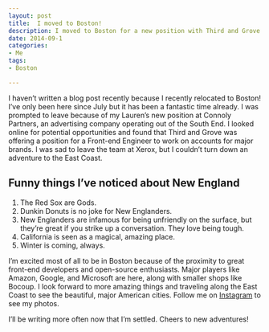 ```yaml
---
layout: post
title:  I moved to Boston!
description: I moved to Boston for a new position with Third and Grove. I plan on writing more posts, but here's an update on my big transition to the East Coast.
date: 2014-09-1
categories: 
- Me
tags: 
- Boston

---
```


I haven’t written a blog post recently because I recently relocated to Boston! I’ve only been here since July but it has been a fantastic time already. I was prompted to leave because of my Lauren’s new position at Connoly Partners, an advertising company operating out of the South End. I looked online for potential opportunities and found that Third and Grove was offering a position for a Front-end Engineer to work on accounts for major brands. I was sad to leave the team at Xerox, but I couldn’t turn down an adventure to the East Coast.

<!--break-->

## Funny things I’ve noticed about New England

  1. The Red Sox are Gods.
  2. Dunkin Donuts is no joke for New Englanders.
  3. New Englanders are infamous for being unfriendly on the surface, but they’re great if you strike up a conversation. They love being tough.
  4. California is seen as a magical, amazing place.
  5. Winter is coming, always.

I’m excited most of all to be in Boston because of the proximity to great front-end developers and open-source enthusiasts. Major players like Amazon, Google, and Microsoft are here, along with smaller shops like Bocoup. I look forward to more amazing things and traveling along the East Coast to see the beautiful, major American cities. Follow me on [Instagram](http://instagram.com/antgnz) to see my photos.

I’ll be writing more often now that I’m settled. Cheers to new adventures!
